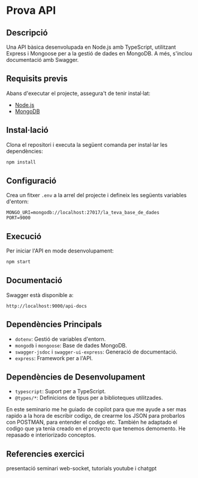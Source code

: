 # Prova API

## Descripció
Una API bàsica desenvolupada en Node.js amb TypeScript, utilitzant Express i Mongoose per a la gestió de dades en MongoDB. A més, s'inclou documentació amb Swagger.

## Requisits previs
Abans d'executar el projecte, assegura't de tenir instal·lat:
- [Node.js](https://nodejs.org/)
- [MongoDB](https://www.mongodb.com/)

## Instal·lació
Clona el repositori i executa la següent comanda per instal·lar les dependències:

```sh
npm install
```

## Configuració
Crea un fitxer `.env` a la arrel del projecte i defineix les següents variables d'entorn:
```env
MONGO_URI=mongodb://localhost:27017/la_teva_base_de_dades
PORT=9000
```

## Execució
Per iniciar l'API en mode desenvolupament:

```sh
npm start
```

## Documentació
Swagger està disponible a:
```
http://localhost:9000/api-docs
```

## Dependències Principals
- `dotenv`: Gestió de variables d'entorn.
- `mongodb` i `mongoose`: Base de dades MongoDB.
- `swagger-jsdoc` i `swagger-ui-express`: Generació de documentació.
- `express`: Framework per a l'API.

## Dependències de Desenvolupament
- `typescript`: Suport per a TypeScript.
- `@types/*`: Definicions de tipus per a biblioteques utilitzades.

En este seminario me he guiado de copilot para que me ayude a ser mas rapido a la hora de escribir codigo, de crearme los JSON para probarlos con POSTMAN, para entender el codigo etc. También he adaptado el codigo que ya tenia creado en el proyecto que tenemos demomento. He repasado e interiorizado conceptos. 

## Referencies exercici

presentació seminari web-socket, tutorials youtube i chatgpt